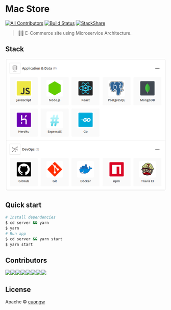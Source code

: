 # Mac Store

[![All Contributors](https://img.shields.io/badge/all_contributors-2-orange.svg)](#contributors)
[![Build Status](https://travis-ci.org/cuongw/mac-store.svg?branch=master)](https://travis-ci.org/cuongw/mac-store)
[![StackShare](http://img.shields.io/badge/tech-stack-0690fa.svg?style=flat)](https://stackshare.io/cuongw/mac-store-stack)

> 🚀🛒 E-Commerce site using Microservice Architecture.

## Stack

![Stack](./images/stack.png)

## Quick start

```sh
# Install dependencies
$ cd server && yarn
$ yarn
# Run app
$ cd server && yarn start
$ yarn start
```

## Contributors

[![](https://sourcerer.io/fame/tvc12/cuongw/mac-store/images/0)](https://sourcerer.io/fame/tvc12/cuongw/mac-store/links/0)[![](https://sourcerer.io/fame/tvc12/cuongw/mac-store/images/1)](https://sourcerer.io/fame/tvc12/cuongw/mac-store/links/1)[![](https://sourcerer.io/fame/tvc12/cuongw/mac-store/images/2)](https://sourcerer.io/fame/tvc12/cuongw/mac-store/links/2)[![](https://sourcerer.io/fame/tvc12/cuongw/mac-store/images/3)](https://sourcerer.io/fame/tvc12/cuongw/mac-store/links/3)[![](https://sourcerer.io/fame/tvc12/cuongw/mac-store/images/4)](https://sourcerer.io/fame/tvc12/cuongw/mac-store/links/4)[![](https://sourcerer.io/fame/tvc12/cuongw/mac-store/images/5)](https://sourcerer.io/fame/tvc12/cuongw/mac-store/links/5)[![](https://sourcerer.io/fame/tvc12/cuongw/mac-store/images/6)](https://sourcerer.io/fame/tvc12/cuongw/mac-store/links/6)[![](https://sourcerer.io/fame/tvc12/cuongw/mac-store/images/7)](https://sourcerer.io/fame/tvc12/cuongw/mac-store/links/7)

## License

Apache © [cuongw](https://github.com/cuongw)
